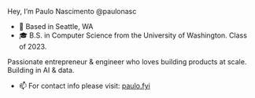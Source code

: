 Hey, I’m Paulo Nascimento @paulonasc
- 📍 Based in Seattle, WA
- 🎓 B.S. in Computer Science from the University of Washington. Class of 2023.

Passionate entrepreneur & engineer who loves building products at scale.
Building in AI & data.

- 📫 For contact info please visit: [paulo.fyi](https://www.paulo.fyi)
<!---
paulonasc/paulonasc is a ✨ special ✨ repository because its `README.md` (this file) appears on your GitHub profile.
You can click the Preview link to take a look at your changes.
--->
